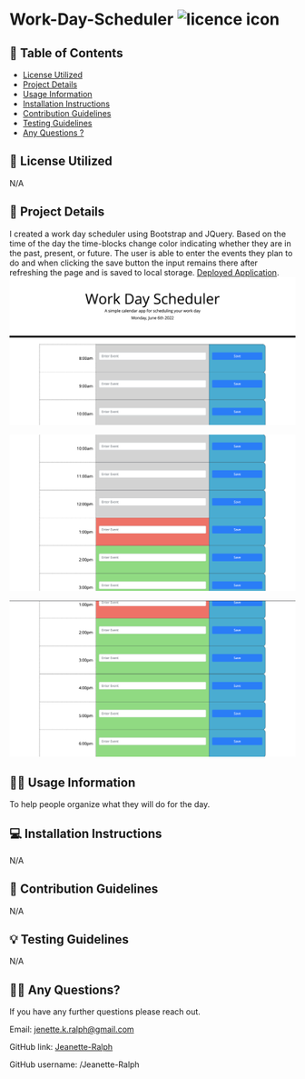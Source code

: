  # Work-Day-Scheduler ![licence icon](https://img.shields.io/badge/License-MIT-lavender.svg)

## 📝 Table of Contents
* [License Utilized](#license-utilized)
* [Project Details](#project-details)
* [Usage Information](#usage-information)
* [Installation Instructions](#installation-instructions)
* [Contribution Guidelines](#contribution-guidelines)
* [Testing Guidelines](#testing-guidelines)
* [Any Questions ?](#any-questions)

## 🔑 License Utilized
N/A

## 🚀 Project Details
I created a work day scheduler using Bootstrap and JQuery. Based on the time of the day the time-blocks change color indicating whether they are in the past, present, or future. The user is able to enter the events they plan to do and when clicking the save button the input remains there after refreshing the page and is saved to local storage. [Deployed Application](https://jeanette-ralph.github.io/Work-Day-Scheduler/). 
 ![screenshot of deployed application](Assets/images/deployed-app.png)

![screenshot of deployed application](Assets/images/deployed-app-2.png)

![screenshot of deployed application](Assets/images/deployed-app-3.png)

## 👩‍💻 Usage Information
To help people organize what they will do for the day.

## 💻 Installation Instructions
N/A

## 🤝 Contribution Guidelines
N/A

## 💡 Testing Guidelines
N/A

## 🙋‍♀️ Any Questions?

If you have any further questions please reach out.

Email: jenette.k.ralph@gmail.com

GitHub link: [Jeanette-Ralph](https://github.com/Jeaanette-Ralph)

GitHub username: /Jeanette-Ralph




